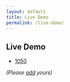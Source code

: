 ```yaml
---
layout: default
title: Live Demo
permalink: /live-demo/
---
```


## Live Demo

 - [1050](http://1050.14201420.com/)
 
 *(Please [add](https://github.com/Mystist/bootstrap-waterfall/blob/gh-pages/live-demo.md) yours)*
